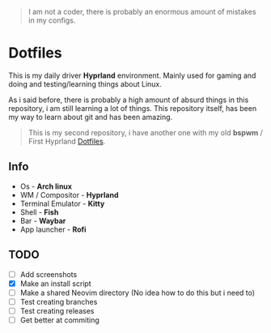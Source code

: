 > I am not a coder, there is probably an enormous amount of mistakes in my configs.


# Dotfiles


This is my daily driver **Hyprland** environment. Mainly used for gaming and doing and testing/learning things about Linux.

As i said before, there is probably a high amount of absurd things in this repository, i am still learning a lot of things.
This repository itself, has been my way to learn about git and has been amazing.

> This is my second repository, i have another one with my old **bspwm** / First Hyprland [Dotfiles](https://github.com/hydraPV/.dotfiles-old).

## Info

- Os - **Arch linux**
- WM / Compositor - **Hyprland**
- Terminal Emulator - **Kitty**
- Shell - **Fish**
- Bar - **Waybar**
- App launcher - **Rofi**

## TODO
- [ ] Add screenshots
- [x] Make an install script
- [ ] Make a shared Neovim directory (No idea how to do this but i need to)
- [ ] Test creating branches
- [ ] Test creating releases
- [ ] Get better at commiting
